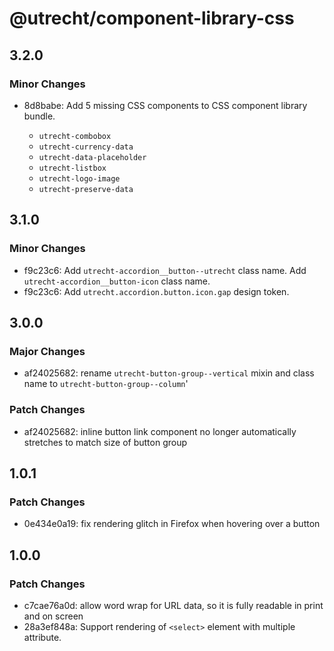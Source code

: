 # @utrecht/component-library-css

## 3.2.0

### Minor Changes

- 8d8babe: Add 5 missing CSS components to CSS component library bundle.

  - `utrecht-combobox`
  - `utrecht-currency-data`
  - `utrecht-data-placeholder`
  - `utrecht-listbox`
  - `utrecht-logo-image`
  - `utrecht-preserve-data`

## 3.1.0

### Minor Changes

- f9c23c6: Add `utrecht-accordion__button--utrecht` class name.
  Add `utrecht-accordion__button-icon` class name.
- f9c23c6: Add `utrecht.accordion.button.icon.gap` design token.

## 3.0.0

### Major Changes

- af24025682: rename `utrecht-button-group--vertical` mixin and class name to `utrecht-button-group--column`'

### Patch Changes

- af24025682: inline button link component no longer automatically stretches to match size of button group

## 1.0.1

### Patch Changes

- 0e434e0a19: fix rendering glitch in Firefox when hovering over a button

## 1.0.0

### Patch Changes

- c7cae76a0d: allow word wrap for URL data, so it is fully readable in print and on screen
- 28a3ef848a: Support rendering of `<select>` element with multiple attribute.
